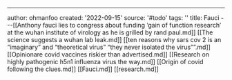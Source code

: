 ---
author: ohmanfoo
created: '2022-09-15'
source: '#todo'
tags: ''
title: Fauci
---[[Anthony fauci lies to congress about funding ‘gain of function research’ at the wuhan institute of virology as he is grilled by rand paul.md]]
[[The science suggests a wuhan lab leak.md]]
[[ten reasons why sars cov 2 is an “imaginary” and “theoretical virus”  “they never isolated the virus””.md]]
[[Opinionare covid vaccines riskier than advertised.md]]
[[Research on highly pathogenic h5n1 influenza virus the way.md]]
[[Origin of covid following the clues.md]]
[[Fauci.md]]
[[research.md]]
